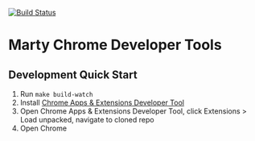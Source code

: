 [![Build Status](https://travis-ci.org/jhollingworth/marty-devtools.svg?branch=master)](https://travis-ci.org/jhollingworth/marty-devtools)


# Marty Chrome Developer Tools

## Development Quick Start

1. Run ``make build-watch`` 
2. Install [Chrome Apps & Extensions Developer Tool](https://chrome.google.com/webstore/detail/chrome-apps-extensions-de/ohmmkhmmmpcnpikjeljgnaoabkaalbgc?hl=en)
3. Open Chrome Apps & Extensions Developer Tool, click Extensions > Load unpacked, navigate to cloned repo
4. Open Chrome